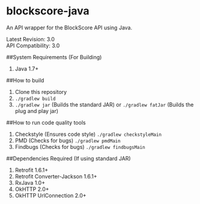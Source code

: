 blockscore-java
===============

An API wrapper for the BlockScore API using Java.

Latest Revision: 3.0 <br />
API Compatibility: 3.0

##System Requirements (For Building)
1. Java 1.7+

##How to build
1. Clone this repository
2. `./gradlew build`
3. `./gradlew jar` (Builds the standard JAR) or `./gradlew fatJar` (Builds the plug and play jar)

##How to run code quality tools
1. Checkstyle (Ensures code style) `./gradlew checkstyleMain`
2. PMD (Checks for bugs) `./gradlew pmdMain`
3. Findbugs (Checks for bugs) `./gradlew findbugsMain`

##Dependencies Required (If using standard JAR)
1. Retrofit 1.6.1+
2. Retrofit Converter-Jackson 1.6.1+
3. RxJava 1.0+
4. OkHTTP 2.0+
5. OkHTTP UrlConnection 2.0+
